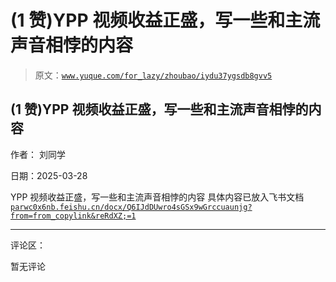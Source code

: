 # (1 赞)YPP 视频收益正盛，写一些和主流声音相悖的内容

> 原文：[`www.yuque.com/for_lazy/zhoubao/iydu37ygsdb8gvv5`](https://www.yuque.com/for_lazy/zhoubao/iydu37ygsdb8gvv5)

## (1 赞)YPP 视频收益正盛，写一些和主流声音相悖的内容

作者： 刘同学

日期：2025-03-28

YPP 视频收益正盛，写一些和主流声音相悖的内容 具体内容已放入飞书文档 [`parwc0x6nb.feishu.cn/docx/Q6IJdDUwro4sGSx9wGrccuaunjg?from=from_copylink&reRdXZ;=1`](https://parwc0x6nb.feishu.cn/docx/Q6IJdDUwro4sGSx9wGrccuaunjg?from=from_copylink&reRdXZ;=1)

* * *

评论区：

暂无评论